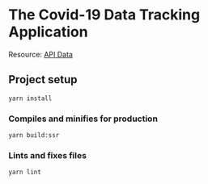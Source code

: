 # The Covid-19 Data Tracking Application
Resource: [API Data](https://covidtracking.com/data/api)

## Project setup
```
yarn install
```

### Compiles and minifies for production
```
yarn build:ssr
```

### Lints and fixes files
```
yarn lint
```
